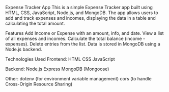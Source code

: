 Expense Tracker App
This is a simple Expense Tracker app built using HTML, CSS, JavaScript, Node.js, and MongoDB. The app allows users to add and track expenses and incomes, displaying the data in a table and calculating the total amount.

Features
Add Income or Expense with an amount, info, and date.
View a list of all expenses and incomes.
Calculate the total balance (income - expenses).
Delete entries from the list.
Data is stored in MongoDB using a Node.js backend.


Technologies Used
Frontend:
HTML
CSS
JavaScript


Backend:
Node.js
Express
MongoDB (Mongoose)


Other:
dotenv (for environment variable management)
cors (to handle Cross-Origin Resource Sharing)
